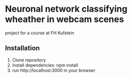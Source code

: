 # Neuronal network classifying wheather in webcam scenes
project for a course at FH Kufstein

## Installation
1. Clone repository
2. Install dependencies: npm install
3. run http://localhost:3000 in your browser
